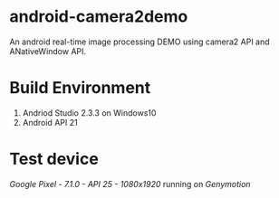 # android-camera2demo
An android real-time image processing DEMO using camera2 API and ANativeWindow API.
# Build Environment
1. Andriod Studio 2.3.3 on Windows10
2. Android API 21
# Test device
*Google Pixel - 7.1.0 - API 25 - 1080x1920* running on *Genymotion*